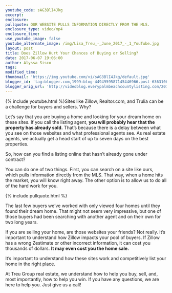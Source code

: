 ```yaml
---
youtube_code: sAG3BlI4Jkg
excerpt:
enclosure:
pullquote: OUR WEBSITE PULLS INFORMATION DIRECTLY FROM THE MLS.
enclosure_type: video/mp4
enclosure_time:
use_youtube_image: false
youtube_alternate_image: /img/Lisa_Treu_-_June_2017_-_1_YouTube.jpg
layout: post
title: Does Zillow Hurt Your Chances of Buying or Selling?
date: 2017-06-07 19:06:00
author: Alyssa Sisco
tags:
modified_time:
thumbnail: 'https://img.youtube.com/vi/sAG3BlI4Jkg/default.jpg'
blogger_id: 'tag:blogger.com,1999:blog-4494959587145446966.post-6363106468135875930'
blogger_orig_url: 'http://videoblog.everypalmbeachcountylisting.com/2017/06/the-truth-about-websites-like-zillow.html'
---
```



{% include youtube.html %}Sites like Zillow, Realtor.com, and Trulia can be a challenge for buyers and sellers. Why?

Let’s say that you are buying a home and looking for your dream home on these sites. If you call the listing agent, **you will probably hear that the property has already sold.** That’s because there is a delay between what you see on those websites and what professional agents see. As real estate agents, we actually get a head start of up to seven days on the best properties.

So, how can you find a listing online that hasn’t already gone under contract?

You can do one of two things. First, you can search on a site like ours, which pulls information directly from the MLS. That way, when a home hits the market, you will know right away. The other option is to allow us to do all of the hard work for you.

{% include pullquote.html %}

The last few buyers we’ve worked with only viewed four homes until they found their dream home. That might not seem very impressive, but one of those buyers had been searching with another agent and on their own for two long years.

If you are selling your home, are those websites your friends? Not really. It’s important to understand how Zillow impacts your pool of buyers. If Zillow has a wrong Zestimate or other incorrect information, it can cost you thousands of dollars. **It may even cost you the home sale.**

It’s important to understand how these sites work and competitively list your home in the right place.

At Treu Group real estate, we understand how to help you buy, sell, and, most importantly, how to help you win. If you have any questions, we are here to help you. Just give us a call!